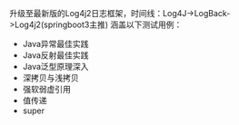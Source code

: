 升级至最新版的Log4j2日志框架，时间线：Log4J->LogBack->Log4j2(springboot3主推)
涵盖以下测试用例：
- Java异常最佳实践
- Java反射最佳实践
- Java泛型原理深入
- 深拷贝与浅拷贝
- 强软弱虚引用
- 值传递
- super
